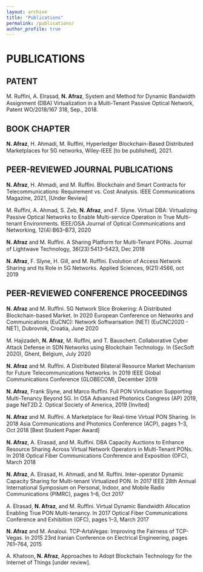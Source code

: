 ```yaml
---
layout: archive
title: "Publications"
permalink: /publications/
author_profile: true
---
```


<!-- {% if author.googlescholar %}
  You can also find my articles on <u><a href="{{author.googlescholar}}">my Google Scholar profile</a>.</u>
{% endif %}

{% include base_path %}

{% for post in site.publications reversed %}
  {% include archive-single.html %}
{% endfor %} -->


# PUBLICATIONS

## PATENT

M. Ruﬀini, A. Elrasad, **N. Afraz**, System and Method for Dynamic Bandwidth Assignment (DBA) Virtualization in a Multi-Tenant Passive Optical Network, Patent WO/2018/167 318, Sep., 2018.

## BOOK CHAPTER

**N. Afraz**, H. Ahmadi, M. Ruﬀini, Hyperledger Blockchain-Based Distributed Marketplaces for 5G networks, Wiley-IEEE [to be published], 2021.

## **PEER-REVIEWED JOURNAL PUBLICATIONS**

**N. Afraz**, H. Ahmadi, and M. Ruﬀini. Blockchain and Smart Contracts for Telecommunications: Requirement vs. Cost Analysis. IEEE Communications Magazine, 2021, [Under Review]

M. Ruﬀini, A. Ahmad, S. Zeb, **N. Afraz**, and F. Slyne. Virtual DBA: Virtualizing Passive Optical Networks to Enable Multi-service Operation in True Multi-tenant Environments. IEEE/OSA Journal of Optical Communications and Networking, 12(4):B63–B73, 2020

**N. Afraz** and M. Ruﬀini. A Sharing Platform for Multi-Tenant PONs. Journal of Lightwave Technology, 36(23):5413–5423, Dec 2018

**N. Afraz**, F. Slyne, H. Gill, and M. Ruﬀini. Evolution of Access Network Sharing and Its Role in 5G Networks. Applied Sciences, 9(21):4566, oct 2019

## **PEER-REVIEWED CONFERENCE PROCEEDINGS**

 **N. Afraz** and M. Ruﬀini. 5G Network Slice Brokering: A Distributed Blockchain-based Market. In 2020 European Conference on Networks and Communications (EuCNC): Network Softwarisation (NET) (EuCNC2020 - NET), Dubrovnik, Croatia, June 2020
 
 M. Hajizadeh, **N. Afraz**, M. Ruﬀini, and T. Bauschert. Collaborative Cyber Attack Defense in SDN Networks using Blockchain Technology. In (SecSoft 2020), Ghent, Belgium, July 2020
 
 **N. Afraz** and M. Ruﬀini. A Distributed Bilateral Resource Market Mechanism for Future Telecommunications Networks. In 2019 IEEE Global Communications Conference (GLOBECOM), December 2019
 
 **N. Afraz**, Frank Slyne, and Marco Ruﬀini. Full PON Virtulisation Supporting Multi-Tenancy Beyond 5G. In OSA Advanced Photonics Congress (AP) 2019, page NeT2D.2. Optical Society of America, 2019 [Invited]
 
 **N. Afraz** and M. Ruﬀini. A Marketplace for Real-time Virtual PON Sharing. In 2018 Asia Communications and Photonics Conference (ACP), pages 1–3, Oct 2018 [Best Student Paper Award]
 
 **N. Afraz**, A. Elrasad, and M. Ruﬀini. DBA Capacity Auctions to Enhance Resource Sharing Across Virtual Network Operators in Multi-Tenant PONs. In 2018 Optical Fiber Communications Conference and Exposition (OFC), March 2018
 
 **N. Afraz**, A. Elrasad, H. Ahmadi, and M. Ruﬀini. Inter-operator Dynamic Capacity Sharing for Multi-tenant Virtualized PON. In 2017 IEEE 28th Annual International Symposium on Personal, Indoor, and Mobile Radio Communications (PIMRC), pages 1–6, Oct 2017
 
 A. Elrasad, **N. Afraz**, and M. Ruﬀini. Virtual Dynamic Bandwidth Allocation Enabling True PON Multi-tenancy. In 2017 Optical Fiber Communications Conference and Exhibition (OFC), pages 1–3, March 2017
 
 **N. Afraz** and M. Analoui. TCP-ArtaVegas: Improving the Fairness of TCP-Vegas. In 2015 23rd Iranian Conference on Electrical Engineering, pages 761–764, 2015
 
 A. Khatoon, **N. Afraz**, Approaches to Adopt Blockchain Technology for the Internet of Things [under review].
